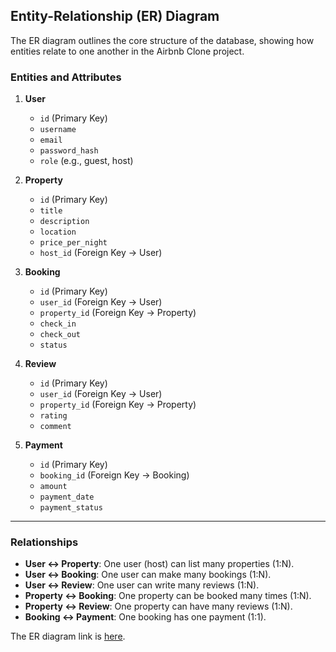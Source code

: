 ## Entity-Relationship (ER) Diagram

The ER diagram outlines the core structure of the database, showing how entities relate to one another in the Airbnb Clone project.

### **Entities and Attributes**

1. **User**

   * `id` (Primary Key)
   * `username`
   * `email`
   * `password_hash`
   * `role` (e.g., guest, host)

2. **Property**

   * `id` (Primary Key)
   * `title`
   * `description`
   * `location`
   * `price_per_night`
   * `host_id` (Foreign Key → User)

3. **Booking**

   * `id` (Primary Key)
   * `user_id` (Foreign Key → User)
   * `property_id` (Foreign Key → Property)
   * `check_in`
   * `check_out`
   * `status`

4. **Review**

   * `id` (Primary Key)
   * `user_id` (Foreign Key → User)
   * `property_id` (Foreign Key → Property)
   * `rating`
   * `comment`

5. **Payment**

   * `id` (Primary Key)
   * `booking_id` (Foreign Key → Booking)
   * `amount`
   * `payment_date`
   * `payment_status`

---

### **Relationships**

* **User <-> Property**: One user (host) can list many properties (1\:N).
* **User <-> Booking**: One user can make many bookings (1\:N).
* **User <-> Review**: One user can write many reviews (1\:N).
* **Property <-> Booking**: One property can be booked many times (1\:N).
* **Property <-> Review**: One property can have many reviews (1\:N).
* **Booking <-> Payment**: One booking has one payment (1:1).

The ER diagram link is [here](https://drive.google.com/file/d/13P4IFiWs7HvAE--CWchjTz3yjMWR0Uz3/view?usp=sharing).
